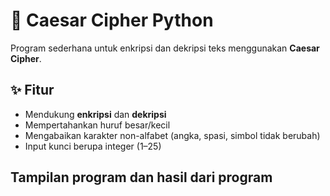 # 🔐 Caesar Cipher Python

Program sederhana untuk enkripsi dan dekripsi teks menggunakan **Caesar Cipher**.

## ✨ Fitur
- Mendukung **enkripsi** dan **dekripsi**
- Mempertahankan huruf besar/kecil
- Mengabaikan karakter non-alfabet (angka, spasi, simbol tidak berubah)
- Input kunci berupa integer (1–25)

## Tampilan program dan hasil dari program
[](TampilanProgram.png)
